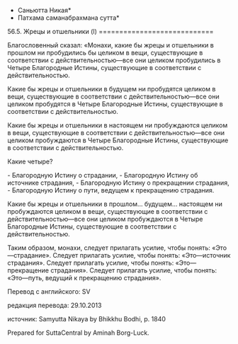 * Саньютта Никая*
* Патхама саманабрахмана сутта*

56\.5\. Жрецы и отшельники \(I\)
\=\=\=\=\=\=\=\=\=\=\=\=\=\=\=\=\=\=\=\=\=\=\=\=\=\=\=\=

Благословенный сказал: «Монахи, какие бы жрецы и отшельники в прошлом ни пробудились бы целиком в вещи, существующие в соответствии с действительностью—все они целиком пробудились в Четыре Благородные Истины, существующие в соответствии с действительностью\.

Какие бы жрецы и отшельники в будущем ни пробудятся целиком в вещи, существующие в соответствии с действительностью—все они целиком пробудятся в Четыре Благородные Истины, существующие в соответствии с действительностью\.

Какие бы жрецы и отшельники в настоящем ни пробуждаются целиком в вещи, существующие в соответствии с действительностью—все они целиком пробуждаются в Четыре Благородные Истины, существующие в соответствии с действительностью\.

Какие четыре?

\- Благородную Истину о страдании,
\- Благородную Истину об источнике страдания,
\- Благородную Истину о прекращении страдания,
\- Благородную Истину о пути, ведущем к прекращению страдания\.

Какие бы жрецы и отшельники в прошлом… будущем… настоящем ни пробуждаются целиком в вещи, существующие в соответствии с действительностью—все они целиком пробуждаются в Четыре Благородные Истины, существующие в соответствии с действительностью\.

Таким образом, монахи, следует прилагать усилие, чтобы понять: «Это—страдание»\. Следует прилагать усилие, чтобы понять: «Это—источник страдания»\. Следует прилагать усилие, чтобы понять: «Это—прекращение страдания»\. Следует прилагать усилие, чтобы понять: «Это—путь, ведущий к прекращению страдания»\.

Перевод с английского: SV

редакция перевода: 29\.10\.2013

источник: Samyutta Nikaya by Bhikkhu Bodhi, p\. 1840

Prepared for SuttaCentral by Aminah Borg\-Luck\.